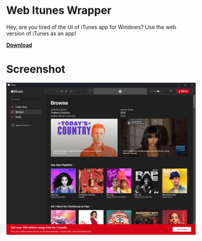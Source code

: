 # Web Itunes Wrapper

Hey, are you tired of the UI of iTunes app for Windows?
Use the web version of iTunes as an app!

[**Download**](https://github.com/ddPn08/web-itunes-wrapper/releases/latest)

# Screenshot

![](/images/screenshot-01.png)